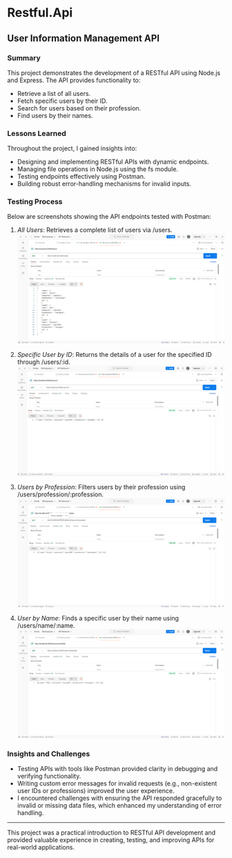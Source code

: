 # Restful.Api
## User Information Management API

### Summary
This project demonstrates the development of a RESTful API using Node.js and Express. The API provides functionality to:
- Retrieve a list of all users.
- Fetch specific users by their ID.
- Search for users based on their profession.
- Find users by their names.


### Lessons Learned
Throughout the project, I gained insights into:
- Designing and implementing RESTful APIs with dynamic endpoints.
- Managing file operations in Node.js using the fs module.
- Testing endpoints effectively using Postman.
- Building robust error-handling mechanisms for invalid inputs.

### Testing Process
Below are screenshots showing the API endpoints tested with Postman:

1. *All Users*: Retrieves a complete list of users via /users.  
   ![All Users](./Images/users_list.png)

2. *Specific User by ID*: Returns the details of a user for the specified ID through /users/:id.  
   ![User by ID](./Images/specific_user.png)

3. *Users by Profession*: Filters users by their profession using /users/profession/:profession.  
   ![Users by Profession](./Images/profession.png)

4. *User by Name*: Finds a specific user by their name using /users/name/:name.  
   ![User by Name](./Images/name.png)

### Insights and Challenges
- Testing APIs with tools like Postman provided clarity in debugging and verifying functionality.
- Writing custom error messages for invalid requests (e.g., non-existent user IDs or professions) improved the user experience.
- I encountered challenges with ensuring the API responded gracefully to invalid or missing data files, which enhanced my understanding of error handling.

---

This project was a practical introduction to RESTful API development and provided valuable experience in creating, testing, and improving APIs for real-world applications.